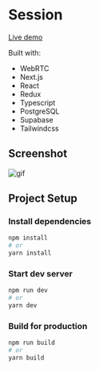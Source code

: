 # Session

[Live demo](https://session.alkimcaner.com/)

Built with:

- WebRTC
- Next.js
- React
- Redux
- Typescript
- PostgreSQL
- Supabase
- Tailwindcss

## Screenshot

![gif](https://github.com/alkimcaner/portfolio/blob/main/public/assets/session.jpg)

## Project Setup

### Install dependencies

```bash
npm install
# or
yarn install
```

### Start dev server

```bash
npm run dev
# or
yarn dev
```

### Build for production

```bash
npm run build
# or
yarn build
```
